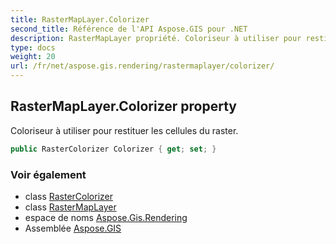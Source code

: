 ```yaml
---
title: RasterMapLayer.Colorizer
second_title: Référence de l'API Aspose.GIS pour .NET
description: RasterMapLayer propriété. Coloriseur à utiliser pour restituer les cellules du raster.
type: docs
weight: 20
url: /fr/net/aspose.gis.rendering/rastermaplayer/colorizer/
---
```

## RasterMapLayer.Colorizer property

Coloriseur à utiliser pour restituer les cellules du raster.

```csharp
public RasterColorizer Colorizer { get; set; }
```

### Voir également

* class [RasterColorizer](../../../aspose.gis.rendering.colorizers/rastercolorizer/)
* class [RasterMapLayer](../)
* espace de noms [Aspose.Gis.Rendering](../../rastermaplayer/)
* Assemblée [Aspose.GIS](../../../)


